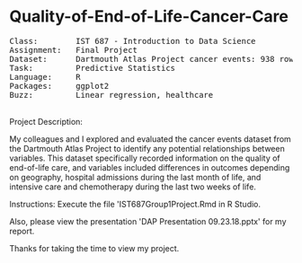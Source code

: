 # Quality-of-End-of-Life-Cancer-Care
<pre>
Class:        IST 687 - Introduction to Data Science
Assignment:   Final Project
Dataset:      Dartmouth Atlas Project cancer events: 938 rows, 12 columns
Task:         Predictive Statistics
Language:     R
Packages:     ggplot2
Buzz:         Linear regression, healthcare
</pre>
\
Project Description:

My colleagues and I explored and evaluated the cancer events dataset from the Dartmouth Atlas Project to identify any potential relationships between variables.  This dataset specifically recorded information on the quality of end-of-life care, and variables included differences in outcomes depending on geography, hospital admissions during the last month of life, and intensive care and chemotherapy during the last two weeks of life.

Instructions:
Execute the file 'IST687Group1Project.Rmd in R Studio.

Also, please view the presentation 'DAP Presentation 09.23.18.pptx' for my report.

Thanks for taking the time to view my project.
